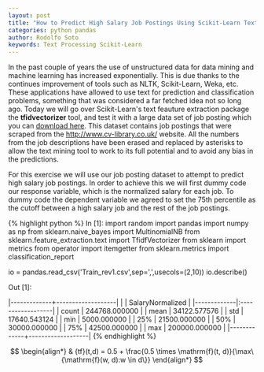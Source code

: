 ```yaml
---
layout: post
title: "How to Predict High Salary Job Postings Using Scikit-Learn Text Processing"
categories: python pandas
author: Rodolfo Soto
keywords: Text Processing Scikit-Learn
---
```




In the past couple of years the use of unstructured data for data mining and machine learning has increased exponentially. This is due thanks to the continues improvement of tools such as NLTK, Scikit-Learn, Weka, etc. These applications have allowed to use text for prediction and classification problems, something that was considered a far fetched idea not so long ago. Today we will go over Scikit-Learn's text feauture extraction package the **tfidvectorizer** tool, and test it with a large data set of job posting which you can [download here](http://www.kaggle.com/c/job-salary-prediction/download/Train_rev1.zip). This dataset contains job postings that were scraped from the http://www.cv-library.co.uk/ website. All the numbers from the job descriptions have been erased and replaced by asterisks to allow the text mining tool to work to its full potential and to avoid any bias in the predictions.  



For this exercise we will use our job posting dataset to attempt to predict high salary job postings. In order to achieve this we will first dummy code our response variable, which is the normalized salary for each job. To dummy code the dependent variable we agreed to set the 75th percentile as the cutoff between a high salary job and the rest of the job postings. 
       
{% highlight python %}
In [1]:
import random
import pandas
import numpy as np
from sklearn.naive_bayes import MultinomialNB
from sklearn.feature_extraction.text import TfidfVectorizer
from sklearn import metrics
from operator import itemgetter
from sklearn.metrics import classification_report

io = pandas.read_csv('Train_rev1.csv',sep=',',usecols=(2,10))
io.describe()

Out [1]:

|-------------+-------------------|
|	      |	SalaryNormalized  |
|-------------|:------------------|
|	count |	244768.000000     |
|	mean  |	34122.577576      |
|	std   |	17640.543124      |
|	min   |	5000.000000       |
|	25%   |	21500.000000      |
|	50%   |	30000.000000      |
|	75%   |	42500.000000      |
|	max   |	200000.000000     |
|-------------+-------------------|
{% endhighlight %}

$$
\begin{align*}
& {tf}(t,d) = 0.5 + \frac{0.5 \times \mathrm{f}(t, d)}{\max\{\mathrm{f}(w, d):w \in d\}}
\end{align*}
$$
